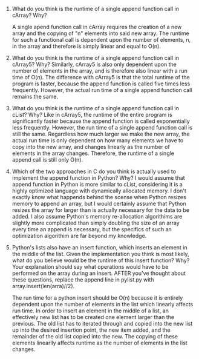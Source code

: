 1. What do you think is the runtime of a single append function call in cArray? Why?

      A single apend function call in cArray requires the creation of a new array and the copying of "n" elements into said new array. The runtime for such a functional call is dependent upon the number of elements, n, in the array and therefore is simply linear and   equal to O(n). 


2. What do you think is the runtime of a single append function call in cArray5? Why?
      Similarly, cArray5 is also only dependent upon the number of elements in the array, and is therefore also  linear with a run    time of O(n). The difference with cArray5 is that the total runtime of the program is faster, because the append function is called  five times less frequently. However, the actual run time of a single append function call remains the same. 


3. What do you think is the runtime of a single append function call in cList? Why? 
      Like in cArray5, the runtime of the entire program is significantly faster because the append function is called exponentially less frequently. However, the run time of a single append function call is still the same. Regardless how much larger we make the new array, the actual run time is only dependent on how many elements we have to copy into the new array, and changes linearly as the     number of elements in the array changes. Therefore, the runtime of a single append call is still only O(n).  


4. Which of the two approaches in C do you think is actually used to implement the append function in Python? Why?
      I would assume that append function in Python is more similar to cList, considering it is a highly optimized language with    dynamically allocated memory. I don't exactly know what happends behind the scense when Python resizes memory to append an array, but I would certainly assume that Python resizes the array for larger than is actually necessary for the data to be added. I also assume Python's memory re-allocation algorithims are slightly more complicated than simply doubling the size of an array every time an append is necessary, but the specifics of such an optimization algorithim are far beyond my knowledge. 


5. Python's lists also have an insert function, which inserts an element in the middle of the list. 
   Given the implementation you think is most likely, what do you believe would be the runtime of this insert function? 
   Why? Your explanation should say what operations would have to be performed on the array during an insert. 
   AFTER you've thought about these questions, replace the append line in pylist.py with array.insert(len(arra)//2).
   
   The run time for a python insert should be O(n) because it is entirely dependent upon the number of elements in the list which linearly affects run time. In order to insert an element in the middle of a list, an effectively new list has to be created one element larger than the previous. The old list has to iterated through and copied into the new list up into the desired insertion point, the new item added, and the remainder of the old list copied into the new. The copying of these elements linearlly affects runtime as the number of elements in the list changes. 
      
